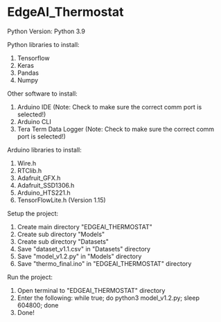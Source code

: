 # EdgeAI_Thermostat  

Python Version: Python 3.9

Python libraries to install:
1) Tensorflow
2) Keras
3) Pandas
4) Numpy

Other software to install:
1) Arduino IDE (Note: Check to make sure the correct comm port is selected!)
2) Arduino CLI
3) Tera Term Data Logger (Note: Check to make sure the correct comm port is selected!)

Arduino libraries to install: 
1) Wire.h
2) RTClib.h
3) Adafruit_GFX.h
4) Adafruit_SSD1306.h
5) Arduino_HTS221.h
6) TensorFlowLite.h (Version 1.15)

Setup the project:
1) Create main directory "EDGEAI_THERMOSTAT"
2) Create sub directory "Models"
3) Create sub directory "Datasets"
4) Save "dataset_v1.1.csv" in "Datasets" directory
5) Save "model_v1.2.py" in "Models" directory
6) Save "thermo_final.ino" in "EDGEAI_THERMOSTAT" directory

Run the project:
1) Open terminal to "EDGEAI_THERMOSTAT" directory 
2) Enter the following: while true; do python3 model_v1.2.py; sleep 604800; done
3) Done!
